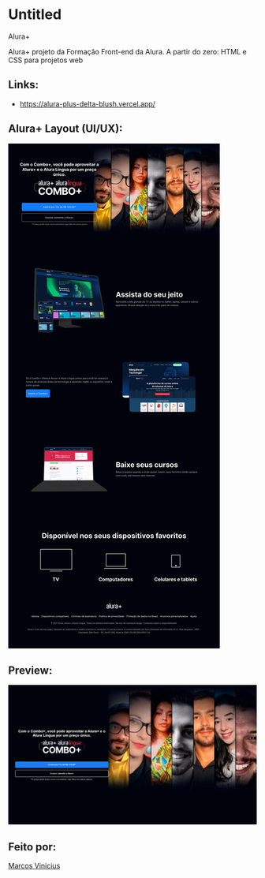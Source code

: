 # Untitled

Alura+

Alura+ projeto da Formação Front-end da Alura. A partir do zero: HTML e CSS para projetos web

## Links:

- https://alura-plus-delta-blush.vercel.app/

## Alura+ Layout (UI/UX):

![Alura Plus - Layout.jpg](./img/Alura-Plus-Layout.jpg)

## Preview:

![Screenshot 2024-05-30 194450.png](./img/Website%20Preview.png)

## Feito por:

[Marcos Vinicius](https://www.marcosviniciusdev.com)